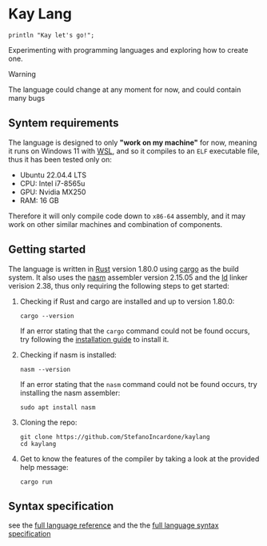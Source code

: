 # Kay Lang

```kay
println "Kay let's go!";
```

Experimenting with programming languages and exploring how to create one.

> [!WARNING]
> The language could change at any moment for now, and could contain many bugs

## Syntem requirements

The language is designed to only **"work on my machine"** for now, meaning it runs on Windows 11
with [WSL](https://learn.microsoft.com/en-us/windows/wsl/install), and so it compiles to an `ELF`
executable file, thus it has been tested only on:

- Ubuntu 22.04.4 LTS
- CPU: Intel i7-8565u
- GPU: Nvidia MX250
- RAM: 16 GB

Therefore it will only compile code down to `x86-64` assembly, and it may work on other similar
machines and combination of components.

## Getting started

The language is written in [Rust](https://www.rust-lang.org/) version 1.80.0 using
[cargo](https://doc.rust-lang.org/cargo/) as the build system.
It also uses the [nasm](https://www.nasm.us/) assembler version 2.15.05 and the
[ld](https://ftp.gnu.org/old-gnu/Manuals/ld-2.9.1/html_mono/ld.html) linker verision 2.38, thus only
requiring the following steps to get started:

1. Checking if Rust and cargo are installed and up to version 1.80.0:

    ```shell
    cargo --version
    ```

    If an error stating that the `cargo` command could not be found occurs, try following the
    [installation guide](https://www.rust-lang.org/tools/install) to install it.

2. Checking if nasm is installed:

    ```shell
    nasm --version
    ```

    If an error stating that the `nasm` command could not be found occurs, try installing the nasm
    assembler:

    ```shell
    sudo apt install nasm
    ```

3. Cloning the repo:

    ```shell
    git clone https://github.com/StefanoIncardone/kaylang
    cd kaylang
    ```

4. Get to know the features of the compiler by taking a look at the provided help message:

    ```shell
    cargo run
    ```

## Syntax specification

see the [full language reference](docs/LANGUAGE_REFERENCE.md) and the the
[full language syntax specification](docs/SYNTAX.ebnf)
